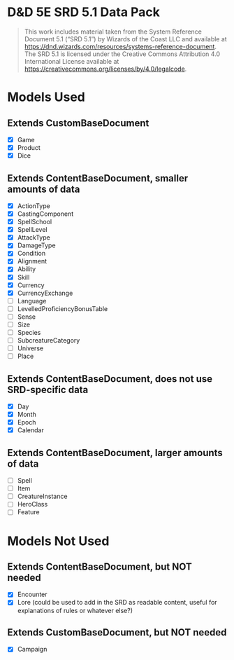 # D&D 5E SRD 5.1 Data Pack

> This work includes material taken from the System Reference Document 5.1 (“SRD 5.1”) by Wizards of 
the Coast LLC and available at https://dnd.wizards.com/resources/systems-reference-document. The 
SRD 5.1 is licensed under the Creative Commons Attribution 4.0 International License available at 
https://creativecommons.org/licenses/by/4.0/legalcode.

# Models Used

## Extends CustomBaseDocument

- [x] Game
- [x] Product
- [x] Dice

## Extends ContentBaseDocument, smaller amounts of data 

- [x] ActionType
- [x] CastingComponent
- [x] SpellSchool
- [x] SpellLevel
- [x] AttackType
- [x] DamageType
- [x] Condition
- [x] Alignment
- [x] Ability
- [x] Skill
- [x] Currency
- [x] CurrencyExchange
- [ ] Language
- [ ] LevelledProficiencyBonusTable
- [ ] Sense
- [ ] Size
- [ ] Species
- [ ] SubcreatureCategory
- [ ] Universe
- [ ] Place

## Extends ContentBaseDocument, does not use SRD-specific data

- [x] Day
- [x] Month
- [x] Epoch
- [x] Calendar

## Extends ContentBaseDocument, larger amounts of data 

- [ ] Spell 
- [ ] Item
- [ ] CreatureInstance
- [ ] HeroClass
- [ ] Feature

# Models Not Used

## Extends ContentBaseDocument, but NOT needed

- [x] Encounter
- [x] Lore (could be used to add in the SRD as readable content, useful for explanations of rules or whatever else?)

## Extends CustomBaseDocument, but NOT needed

- [x] Campaign
